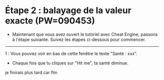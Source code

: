 # Étape 2 : balayage de la valeur exacte (PW=090453)
- Maintenant que vous avez ouvert le tutoriel avec Cheat Engine, passons à l'étape suivante. 
Suivez les étapes ci-dessous pour commencer.
---------
1 : Vous pouvez voir en bas de cette fenêtre le texte "Santé : xxx".
- Chaque fois que tu cliques sur "Hit me", ta santé diminue.

je finirais plus tard car flm
